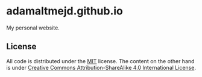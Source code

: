 adamaltmejd.github.io
=====================
My personal website.


## License
All code is distributed under the [MIT](http://opensource.org/licenses/MIT) license. The content on the other hand is under [Creative Commons Attribution-ShareAlike 4.0 International License](http://creativecommons.org/licenses/by-sa/4.0/).
